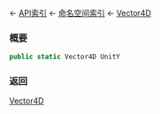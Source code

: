 ← [API索引](Api-Index) ← [命名空间索引](Namespace-Index) ← [Vector4D](VRageMath.Vector4D)

### 概要

```csharp
public static Vector4D UnitY
```

### 返回

[Vector4D](VRageMath.Vector4D)

